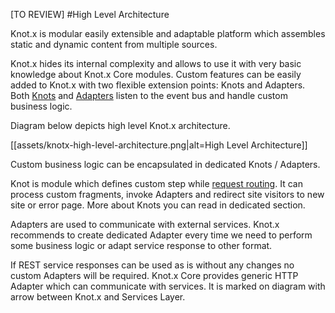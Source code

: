 [TO REVIEW]
#High Level Architecture

Knot.x is modular easily extensible and adaptable platform which assembles static and dynamic 
content from multiple sources.

Knot.x hides its internal complexity and allows to use it with very basic knowledge about Knot.x 
Core modules. Custom features can be easily added to Knot.x with two flexible extension points: Knots
and Adapters. Both [Knots](#Knot) and [Adapters](#Adapter) listen to the event bus and handle 
custom business logic.

Diagram below depicts high level Knot.x architecture.

[[assets/knotx-high-level-architecture.png|alt=High Level Architecture]]

Custom business logic can be encapsulated in dedicated Knots / Adapters.

Knot is module which defines custom step while [request routing](#KnotRouting). It can process custom
fragments, invoke Adapters and redirect site visitors to new site or error page. More about Knots you
can read in dedicated section.
 
Adapters are used to communicate with external services. Knot.x recommends to create dedicated Adapter
every time we need to perform some business logic or adapt service response to other format.

If REST service responses can be used as is without any changes no custom Adapters will be required. 
Knot.x Core provides generic HTTP Adapter which can communicate with services.
It is marked on diagram with arrow between Knot.x and Services Layer.